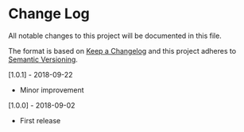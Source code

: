 # Change Log
All notable changes to this project will be documented in this file.

The format is based on [Keep a Changelog](http://keepachangelog.com/)
and this project adheres to [Semantic Versioning](http://semver.org/).

[1.0.1] - 2018-09-22
- Minor improvement

[1.0.0] - 2018-09-02
- First release